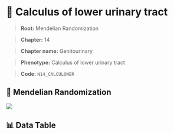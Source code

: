 # 🧪 Calculus of lower urinary tract

> **Root:** Mendelian Randomization

> **Chapter:** 14  

> **Chapter name:** Genitourinary

> **Phenotype:** Calculus of lower urinary tract  

> **Code:** `N14_CALCULOWER`

## 🧬 Mendelian Randomization  

<img src="/MR/Figures/Forward/N14_CALCULOWER.png"/>

## 📊 Data Table

<CsvTableMRF src="/MR_Data/Forward/N14_CALCULOWER.csv"/>
